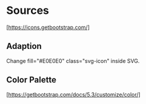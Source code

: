 # Sources
[https://icons.getbootstrap.com/]

## Adaption
Change  fill="#E0E0E0" class="svg-icon" inside SVG.

## Color Palette
[https://getbootstrap.com/docs/5.3/customize/color/]